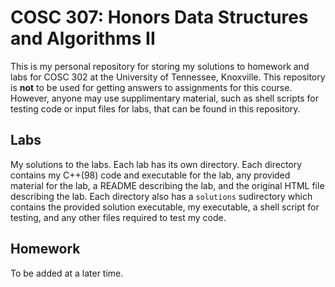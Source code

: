 # COSC 307: Honors Data Structures and Algorithms II

This is my personal repository for storing my solutions to homework and labs for COSC 302 at the University of Tennessee, Knoxville. This repository is **not** to be used for getting answers to assignments for this course. However, anyone may use supplimentary material, such as shell scripts for testing code or input files for labs, that can be found in this repository.

## Labs

My solutions to the labs. Each lab has its own directory. Each directory contains my C++(98) code and executable for the lab, any provided material for the lab, a README describing the lab, and the original HTML file describing the lab. Each directory also has a `solutions` sudirectory which contains the provided solution executable, my executable, a shell script for testing, and any other files required to test my code.

## Homework

To be added at a later time.
